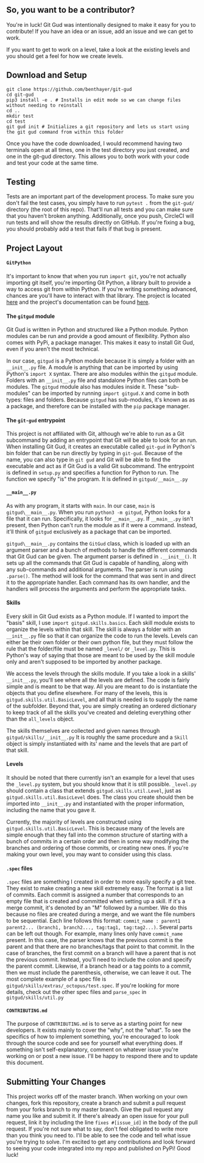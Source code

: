 ## So, you want to be a contributor?
You're in luck! 
Git Gud was intentionally designed to make it easy for you to contribute! If you have an idea or an issue, add an issue and we can get to work.

If you want to get to work on a level, take a look at the existing levels and you should get a feel for how we create levels.

## Download and Setup
```
git clone https://github.com/benthayer/git-gud
cd git-gud
pip3 install -e . # Installs in edit mode so we can change files without needing to reinstall
cd ..
mkdir test
cd test
git gud init # Initializes a git repository and lets us start using the git gud command from within this folder
```
Once you have the code downloaded, I would recommend having two terminals open at all times, one in the test directory you just created, and one in the git-gud directory. 
This allows you to both work with your code and test your code at the same time.

## Testing

Tests are an important part of the development process. To make sure you don't fail the test cases, you simply have to run `pytest .` from the `git-gud/` directory (the root of this repo). That'll run all tests and you can make sure that you haven't broken anything. Additionally, once you push, CircleCI will run tests and will show the results directly on GitHub. If you're fixing a bug, you should probably add a test that fails if that bug is present.


## Project Layout
#### `GitPython`
It's important to know that when you run `import git`, you're not actually importing git itself, you're importing Git Python, a library built to provide a way to access git from within Python. 
If you're writing something advanced, chances are you'll have to interact with that library. 
The project is located [here](https://github.com/gitpython-developers/GitPython) and the project's documentation can be found [here](https://gitpython.readthedocs.io/en/stable/).
#### The `gitgud` module
Git Gud is written in Python and structured like a Python module.
Python modules can be run and provide a good amount of flexibility. 
Python also comes with PyPi, a package manager. 
This makes it easy to install Git Gud, even if you aren't the most technical. 

In our case, `gitgud` is a Python module because it is simply a folder with an `__init__.py` file. 
A module is anything that can be imported by using Python's `import X` syntax. 
There are also modules within the `gitgud` module. 
Folders with an `__init__.py` file and standalone Python files can both be modules. 
The `gitgud` module also has modules inside it. 
These "sub-modules" can be imported by running `import gitgud.X` and come in both types: files and folders. 
Because `gitgud` has sub-modules, it's known as as a package, and therefore can be installed with the `pip` package manager.

#### The `git-gud` entrypoint
This project is not affiliated with Git, although we're able to run as a Git subcommand by adding an entrypoint that Git will be able to look for an run.
When installing Git Gud, it creates an executable called `git-gud` in Python's bin folder that can be run directly by typing in `git-gud`.
Because of the name, you can also type in `git gud` and Git will be able to find the executable and act as if Git Gud is a valid Git subcommand.
The entrypoint is defined in `setup.py` and specifies a function for Python to run.
The function we specify "is" the program.
It is defined in `gitgud/__main__.py`

#### `__main__.py`
As with any program, it starts with `main`. 
In our case, `main` is `gitgud\__main__.py`. 
When you run `python3 -m gitgud`, Python looks for a file that it can run. 
Specifically, it looks for `__main__.py`. 
If `__main__.py` isn't present, then Python can't run the module as if it were a command. 
Instead, it'll think of `gitgud` exclusively as a package that can be imported.

`gitgud\__main__.py` contains the `GitGud` class, which is loaded up with an argument parser and a bunch of methods to handle the different commands that Git Gud can be given. 
The argument parser is defined in `.__init__()`. 
It sets up all the commands that Git Gud is capable of handling, along with any sub-commands and additional arguments.
The parser is run using `.parse()`. 
The method will look for the command that was sent in and direct it to the appropriate handler. 
Each command has its own handler, and the handlers will process the arguments and perform the appropriate tasks.

#### Skills
Every skill in Git Gud exists as a Python module.
If I wanted to import the "basis" skill, I use `import gitgud.skills.basics`.
Each skill module exists to organize the levels within that skill.
The skill is always a folder with an `__init__.py` file so that it can organize the code to run the levels.
Levels can either be their own folder or their own python file, but they must follow the rule that the folder/file must be named `_level/` or `_level.py`.
This is Python's way of saying that those are meant to be used by the skill module only and aren't supposed to be imported by another package.

We access the levels through the skills module.
If you take a look in a skills' `__init__.py`, you'll see where all the levels are defined.
The code is fairly simple and is meant to be that way. 
All you are meant to do is instantiate the objects that you define elsewhere. 
For many of the levels, this is `gitgud.skills.util.BasicLevel`, and all that is needed is to supply the name of the subfolder.
Beyond that, you are simply creating an ordered dictionary to keep track of all the skills you've created and deleting everything other than the `all_levels` object.

The skills themselves are collected and given names through `gitgud/skills/__init__.py`
It is roughly the same procedure and a `Skill` object is simply instantiated with its' name and the levels that are part of that skill.

#### Levels
It should be noted that there currently isn't an example for a level that uses the `_level.py` system, but you should know that it is still possible.
`_level.py` should contain a class that extends `gitgud.skills.util.Level`, just as `gitgud.skills.util.BasicLevel` does.
The class you create should then be imported into `__init__.py` and instantiated with the proper information, including the name that you gave it.

Currently, the majority of levels are constructed using `gitgud.skills.util.BasicLevel`.
This is because  many of the levels are simple enough that they fall into the common structure of starting with a bunch of commits in a certain order and then in some way modifying the branches and ordering of those commits, or creating new ones.
If you're making your own level, you may want to consider using this class.

#### `.spec` files
`.spec` files are something I created in order to more easily specify a git tree. 
They exist to make creating a new skill extremely easy.
The format is a list of commits. 
Each commit is assigned a number that corresponds to an empty file that is created and committed when setting up a skill.
If it's a merge commit, it's denoted by an "M" followed by a number. 
We do this because no files are created during a merge, and we want the file numbers to be sequential. 
Each line follows this format: `commit_name : parent1 parent2... (branch1, branch2..., tag:tag1, tag:tag2...)`. 
Several parts can be left out though. 
For example, many lines only have `commit_name` present. 
In this case, the parser knows that the previous commit is the parent and that there are no branches/tags that point to that commit. 
In the case of branches, the first commit on a branch will have a parent that is not the previous commit. 
Instead, you'll need to include the colon and specify the parent commit. 
Likewise, if a branch head or a tag points to a commit, then we must include the parenthesis, otherwise, we can leave it out. 
The most complete example of a spec file is `gitgud/skills/extras/_octopus/test.spec`.
If you're looking for more details, check out the other spec files and `parse_spec` in `gitgud/skills/util.py`

#### `CONTRIBUTING.md`
The purpose of `CONTRIBUTING.md` is to serve as a starting point for new developers. 
It exists mainly to cover the "why", not the "what". 
To see the specifics of how to implement something, you're encouraged to look through the source code and see for yourself what everything does. 
If something isn't self-explanatory, comment on whatever issue you're working on or post a new issue.
I'll be happy to respond there and to update this document. 

## Submitting Your Changes
This project works off of the master branch. 
When working on your own changes, fork this repository, create a branch and submit a pull request from your forks branch to my master branch. 
Give the pull request any name you like and submit it. 
If there's already an open issue for your pull request, link it by including the line `fixes #[issue_id]` in the body of the pull request. 
If you're not sure what to say, don't feel obligated to write more than you think you need to. 
I'll be able to see the code and tell what issue you're trying to solve. 
I'm excited to get any contributions and look forward to seeing your code integrated into my repo and published on PyPi! 
Good luck!
